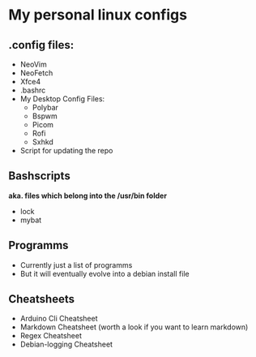 # My personal linux configs
## .config files:
- NeoVim
- NeoFetch
- Xfce4
- .bashrc
- My Desktop Config Files:
  - Polybar
  - Bspwm
  - Picom
  - Rofi
  - Sxhkd
- Script for updating the repo

## Bashscripts 
**aka. files which belong into the /usr/bin folder**
- lock
- mybat

## Programms
- Currently just a list of programms
- But it will eventually evolve into a debian install file

## Cheatsheets
- Arduino Cli Cheatsheet
- Markdown Cheatsheet (worth a look if you want to learn markdown)
- Regex Cheatsheet
- Debian-logging Cheatsheet
